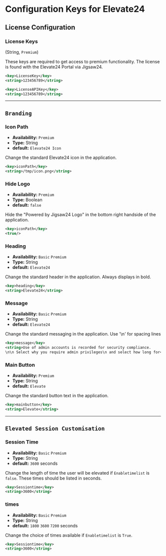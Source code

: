 # Configuration Keys for Elevate24

## License Configuration

### License Keys
(String, `Premium`)

These keys are required to get access to premium functionality. The license is found with the Elevate24 Portal via Jigsaw24. 

```xml
<key>LicenseKey</key>
<string>123456789</string>
```
```xml
<key>LicenseAPIKey</key>
<string>123456789</string>
```

---

## `Branding`
### Icon Path 
- **Availability:** `Premium`
- **Type:** String
- **default:** `Elevate24 Icon`
 
Change the standard Elevate24 icon in the application. 
```xml
<key>iconPath</key>
<string>/tmp/icon.png</string>
```
### Hide Logo
- **Availability:** `Premium`
- **Type:** Boolean
- **default:** `false`

Hide the "Powered by Jigsaw24 Logo" in the bottom right handside of the application.
```xml
<key>iconPath</key>
<true/>
```
### Heading
- **Availability:** `Basic` `Premium`
- **Type:** String
- **default:** `Elevate24`

Change the standard header in the application. Always displays in bold. 
```xml
<key>heading</key>
<string>Elevate24</string>
```
### Message
- **Availability:** `Basic` `Premium`
- **Type:** String
- **default:** `Elevate24`

Change the standard messaging in the application. Use '\\n' for spacing lines
```xml
<key>message</key>
<string>Use of admin accounts is recorded for security compliance.
\n\n Select why you require admin privileges\n and select how long for</string>
```
### Main Button
- **Availability:** `Premium`
- **Type:** String
- **default:** `Elevate`

Change the standard button text in the application. 

```xml
<key>mainbutton</key>
<string>Elevate</string>
```

---


## `Elevated Session Customisation`

### Session Time
- **Availability:** `Basic` `Premium`
- **Type:** String
- **default:** `3600` seconds

Change the length of time the user will be elevated if `Enabletimelist` is `false`. These times should be listed in seconds.

```xml
<key>Sessiontime</key>
<string>3600</string>
```

### times
- **Availability:** `Basic` `Premium`
- **Type:** String
- **default:** `1800` `3600` `7200` seconds

Change the choice of times available if `Enabletimelist` is `True`.

```xml
<key>Sessiontime</key>
<string>3600</string>
```
